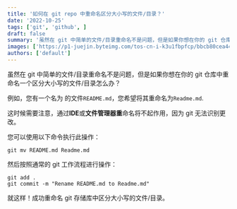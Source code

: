 ```yaml
---
title: '如何在 git repo 中重命名区分大小写的文件/目录？'
date: '2022-10-25'
tags: ['git', 'github', ]
draft: false
summary: '虽然在 git 中简单的文件/目录重命名不是问题，但是如果你想在你的 git 仓库中重命名一个区分大小写的文件/目录怎么办？'
images: ['https://p1-juejin.byteimg.com/tos-cn-i-k3u1fbpfcp/bbcb80cea44b4bcabe550f6e1a345cef~tplv-k3u1fbpfcp-zoom-crop-mark:3024:3024:3024:1702.awebp?']
authors: ['default']
---
```


虽然在 git 中简单的文件/目录重命名不是问题，但是如果你想在你的 git 仓库中重命名一个区分大小写的文件/目录怎么办？

例如，您有一个名为 的文件`README.md`，您希望将其重命名为`Readme.md`.

这时候需要注意，通过**IDE**或**文件管理器重**命名将不起作用，因为 git 无法识别更改。

您可以使用以下命令执行此操作：

```
git mv README.md Readme.md
```

然后按照通常的 git 工作流程进行操作：

```
git add .
git commit -m "Rename README.md to Readme.md"
```

就这样！成功重命名 git 存储库中区分大小写的文件/目录。
